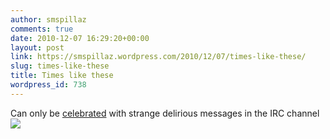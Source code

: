 ```yaml
---
author: smspillaz
comments: true
date: 2010-12-07 16:29:20+00:00
layout: post
link: https://smspillaz.wordpress.com/2010/12/07/times-like-these/
slug: times-like-these
title: Times like these
wordpress_id: 738
---
```


Can only be [celebrated](http://www.youtube.com/watch?v=8-UV5pMxWC4) with strange delirious messages in the IRC channel
[![](http://smspillaz.files.wordpress.com/2010/12/moments-like-these.png)](http://smspillaz.files.wordpress.com/2010/12/moments-like-these.png)
